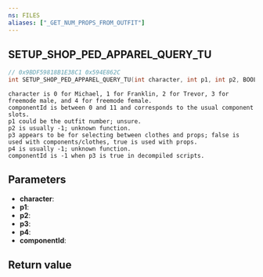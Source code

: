 ```yaml
---
ns: FILES
aliases: ["_GET_NUM_PROPS_FROM_OUTFIT"]
---
```

## SETUP_SHOP_PED_APPAREL_QUERY_TU

```c
// 0x9BDF59818B1E38C1 0x594E862C
int SETUP_SHOP_PED_APPAREL_QUERY_TU(int character, int p1, int p2, BOOL p3, int p4, int componentId);
```

```
character is 0 for Michael, 1 for Franklin, 2 for Trevor, 3 for freemode male, and 4 for freemode female.
componentId is between 0 and 11 and corresponds to the usual component slots.
p1 could be the outfit number; unsure.
p2 is usually -1; unknown function.
p3 appears to be for selecting between clothes and props; false is used with components/clothes, true is used with props.
p4 is usually -1; unknown function.
componentId is -1 when p3 is true in decompiled scripts.
```

## Parameters
* **character**: 
* **p1**: 
* **p2**: 
* **p3**: 
* **p4**: 
* **componentId**: 

## Return value
